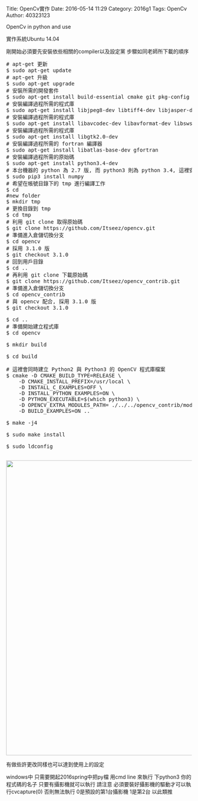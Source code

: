 Title: OpenCv實作
Date: 2016-05-14 11:29
Category: 2016g1
Tags: OpenCv 
Author: 40323123


OpenCv in python and use

<!-- PELICAN_END_SUMMARY -->

實作系統Ubuntu 14.04

剛開始必須要先安裝依些相關的compiler以及設定黨
步驟如同老師所下載的順序


<pre class="brush: python">
# apt-get 更新
$ sudo apt-get update
# apt-get 升級
$ sudo apt-get upgrade
# 安裝所需的開發套件
$ sudo apt-get install build-essential cmake git pkg-config
# 安裝編譯過程所需的程式庫
$ sudo apt-get install libjpeg8-dev libtiff4-dev libjasper-dev libpng12-dev
# 安裝編譯過程所需的程式庫
$ sudo apt-get install libavcodec-dev libavformat-dev libswscale-dev libv4l-dev
# 安裝編譯過程所需的程式庫
$ sudo apt-get install libgtk2.0-dev
# 安裝編譯過程所需的 fortran 編譯器
$ sudo apt-get install libatlas-base-dev gfortran
# 安裝編譯過程所需的原始碼
$ sudo apt-get install python3.4-dev
# 本台機器的 python 為 2.7 版, 而 python3 則為 python 3.4, 這裡安裝 numpy  模組
$ sudo pip3 install numpy
# 希望在帳號目錄下的 tmp 進行編譯工作
$ cd
#new folder
$ mkdir tmp
# 更換目錄到 tmp
$ cd tmp
# 利用 git clone 取得原始碼
$ git clone https://github.com/Itseez/opencv.git
# 準備進入倉儲切換分支
$ cd opencv
# 採用 3.1.0 版
$ git checkout 3.1.0
# 回到用戶目錄
$ cd ..
# 再利用 git clone 下載原始碼
$ git clone https://github.com/Itseez/opencv_contrib.git
# 準備進入倉儲切換分支
$ cd opencv_contrib
# 與 opencv 配合, 採用 3.1.0 版
$ git checkout 3.1.0

$ cd ..
# 準備開始建立程式庫
$ cd opencv

$ mkdir build

$ cd build

# 這裡會同時建立 Python2 與 Python3 的 OpenCV 程式庫檔案
$ cmake -D CMAKE_BUILD_TYPE=RELEASE \
    -D CMAKE_INSTALL_PREFIX=/usr/local \
	-D INSTALL_C_EXAMPLES=OFF \
	-D INSTALL_PYTHON_EXAMPLES=ON \
    -D PYTHON_EXECUTABLE=$(which python3) \
	-D OPENCV_EXTRA_MODULES_PATH= ./../../opencv_contrib/modules \
	-D BUILD_EXAMPLES=ON ..

$ make -j4

$ sudo make install

$ sudo ldconfig

</pre>

<img src="http://coursemdetw.github.io/project_site_files/files/2016spring/opencv_python3_windows.png" width="800" />

有做些許更改同樣也可以達到使用上的設定

windows中
只需要開起2016spring中把py檔
用cmd line 來執行
下python3 你的程式碼的名子
只要有攝影機就可以執行
請注意
必須要裝好攝影機的驅動才可以執行cvcapture(0)
否則無法執行
0是預設的第1台攝影機
1是第2台
以此類推


